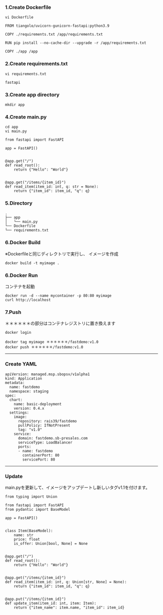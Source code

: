 ### 1.Create Dockerfile
```
vi Dockerfile
```

```
FROM tiangolo/uvicorn-gunicorn-fastapi:python3.9

COPY ./requirements.txt /app/requirements.txt

RUN pip install --no-cache-dir --upgrade -r /app/requirements.txt

COPY ./app /app
```

### 2.Create requirements.txt
```
vi requirements.txt
```
```
fastapi
```

### 3.Create app directory
```
mkdir app
```

### 4.Create main.py
```
cd app
vi main.py
```

```
from fastapi import FastAPI

app = FastAPI()


@app.get("/")
def read_root():
    return {"Hello": "World"}


@app.get("/items/{item_id}")
def read_item(item_id: int, q: str = None):
    return {"item_id": item_id, "q": q}
```



### 5.Directory
```
.
├── app
│   └── main.py
└── Dockerfile
└── requirements.txt
```

### 6.Docker Build
※Dockerfileと同じディレクトリで実行し、
イメージを作成

```
docker build -t myimage .
```
### 6.Docker Run
コンテナを起動
```
docker run -d --name mycontainer -p 80:80 myimage
curl http://localhost
```
### 7.Push
＊＊＊＊＊＊の部分はコンテナレジストリに置き換えます
```
docker login

docker tag myimage ＊＊＊＊＊＊/fastdemo:v1.0
docker push ＊＊＊＊＊＊/fastdemo:v1.0
```

---

### Create YAML
```
apiVersion: managed.msp.sbopsv/v1alpha1
kind: Application
metadata:
  name: fastdemo
  namespace: staging
spec:
  chart:
    name: basic-deployment
    version: 0.4.x
  settings:
    image:
      repository: rais39/fastdemo
      pullPolicy: IfNotPresent
      tag: "v1.0"
    service:
      domain: fastdemo.sb-presales.com
      serviceType: LoadBalancer
      ports:
      - name: fastdemo
        containerPort: 80
        servicePort: 80
```

---

### Update
main.pyを更新して、イメージをアップデートし新しいタグv1.1を付けます。
```
from typing import Union

from fastapi import FastAPI
from pydantic import BaseModel

app = FastAPI()


class Item(BaseModel):
    name: str
    price: float
    is_offer: Union[bool, None] = None


@app.get("/")
def read_root():
    return {"Hello": "World"}


@app.get("/items/{item_id}")
def read_item(item_id: int, q: Union[str, None] = None):
    return {"item_id": item_id, "q": q}


@app.put("/items/{item_id}")
def update_item(item_id: int, item: Item):
    return {"item_name": item.name, "item_id": item_id}
```


